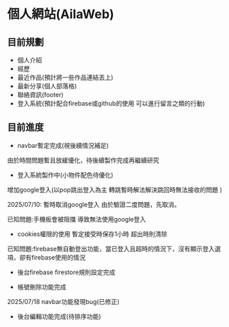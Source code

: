 # 個人網站(AilaWeb)
## 目前規劃
- 個人介紹
- 經歷
- 最近作品(預計將一些作品連結丟上)
- 最新分享(個人部落格)
- 聯絡資訊(footer)
- 登入系統(預計配合firebase或github的使用 可以進行留言之類的行動)

## 目前進度 
- navbar暫定完成(視後續情況補足)

由於時間問題暫且放緩優化，待後續製作完成再繼續研究

- 登入系統製作中(小物件配色待優化)

增加google登入(以pop跳出登入為主 轉跳暫時解法解決跳回時無法接收的問題 )

2025/07/10: 暫時取消google登入 由於驗證二度問題，先取消。

已知問題:手機板會被阻擋 導致無法使用google登入

- cookies權限的使用 暫定接受時保存1小時 超出時則清除

已知問題:firebase無自動登出功能，當已登入且超時的情況下，沒有顯示登入選項，卻有firebase使用的情況

- 後台firebase firestore規則設定完成

- 帳號刪除功能完成

2025/07/18 navbar功能發現bug(已修正)

- 後台編輯功能完成(待排序功能)




